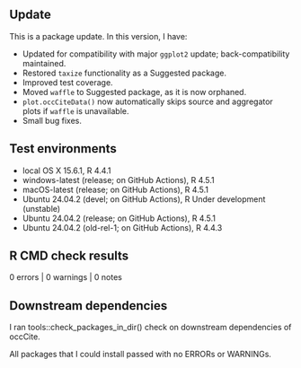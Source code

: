 ## Update
This is a package update. In this version, I have:

* Updated for compatibility with major `ggplot2` update; back-compatibility maintained.
* Restored `taxize` functionality as a Suggested package.
* Improved test coverage.
* Moved `waffle` to Suggested package, as it is now orphaned.
* `plot.occCiteData()` now automatically skips source and aggregator plots if `waffle` is unavailable.
* Small bug fixes.

## Test environments
* local OS X 15.6.1, R 4.4.1
* windows-latest (release; on GitHub Actions), R 4.5.1
* macOS-latest (release; on GitHub Actions), R 4.5.1
* Ubuntu 24.04.2 (devel; on GitHub Actions), R Under development (unstable)
* Ubuntu 24.04.2 (release; on GitHub Actions), R 4.5.1
* Ubuntu 24.04.2 (old-rel-1; on GitHub Actions), R 4.4.3

## R CMD check results
0 errors | 0 warnings | 0 notes

## Downstream dependencies
I ran tools::check_packages_in_dir() check on downstream dependencies of 
occCite. 

All packages that I could install passed with no ERRORs or WARNINGs.
